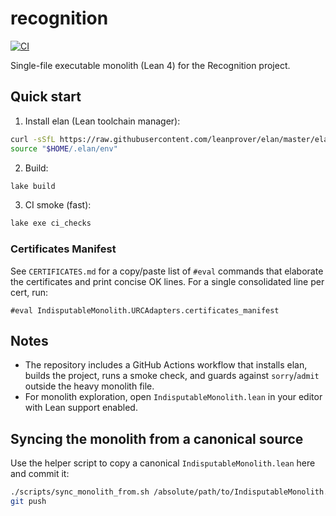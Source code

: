 # recognition

[![CI](https://github.com/jonwashburn/recognition/actions/workflows/ci.yml/badge.svg)](https://github.com/jonwashburn/recognition/actions/workflows/ci.yml)

Single-file executable monolith (Lean 4) for the Recognition project.

## Quick start

1) Install elan (Lean toolchain manager):

```bash
curl -sSfL https://raw.githubusercontent.com/leanprover/elan/master/elan-init.sh | bash -s -- -y
source "$HOME/.elan/env"
```

2) Build:

```bash
lake build
```

3) CI smoke (fast):

```bash
lake exe ci_checks
```

### Certificates Manifest

See `CERTIFICATES.md` for a copy/paste list of `#eval` commands that elaborate the certificates and print concise OK lines. For a single consolidated line per cert, run:

```lean
#eval IndisputableMonolith.URCAdapters.certificates_manifest
```

## Notes

- The repository includes a GitHub Actions workflow that installs elan, builds the project, runs a smoke check, and guards against `sorry`/`admit` outside the heavy monolith file.
- For monolith exploration, open `IndisputableMonolith.lean` in your editor with Lean support enabled.

## Syncing the monolith from a canonical source

Use the helper script to copy a canonical `IndisputableMonolith.lean` here and commit it:

```bash
./scripts/sync_monolith_from.sh /absolute/path/to/IndisputableMonolith.lean
git push
```


